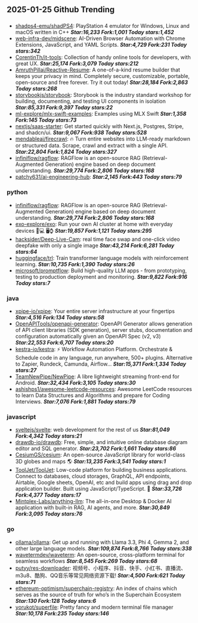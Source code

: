 ## 2025-01-25 Github Trending

### 
* [shadps4-emu/shadPS4](https://github.com/shadps4-emu/shadPS4): PlayStation 4 emulator for Windows, Linux and macOS written in C++ ***Star:16,233 Fork:1,001 Today stars:1,452***
* [web-infra-dev/midscene](https://github.com/web-infra-dev/midscene): AI-Driven Browser Automation with Chrome Extensions, JavaScript, and YAML Scripts. ***Star:4,729 Fork:231 Today stars:342***
* [CorentinTh/it-tools](https://github.com/CorentinTh/it-tools): Collection of handy online tools for developers, with great UX. ***Star:25,174 Fork:3,079 Today stars:212***
* [AmruthPillai/Reactive-Resume](https://github.com/AmruthPillai/Reactive-Resume): A one-of-a-kind resume builder that keeps your privacy in mind. Completely secure, customizable, portable, open-source and free forever. Try it out today! ***Star:28,184 Fork:2,863 Today stars:268***
* [storybookjs/storybook](https://github.com/storybookjs/storybook): Storybook is the industry standard workshop for building, documenting, and testing UI components in isolation ***Star:85,331 Fork:9,397 Today stars:22***
* [ml-explore/mlx-swift-examples](https://github.com/ml-explore/mlx-swift-examples): Examples using MLX Swift ***Star:1,358 Fork:145 Today stars:73***
* [nextjs/saas-starter](https://github.com/nextjs/saas-starter): Get started quickly with Next.js, Postgres, Stripe, and shadcn/ui. ***Star:9,067 Fork:938 Today stars:528***
* [mendableai/firecrawl](https://github.com/mendableai/firecrawl): 🔥 Turn entire websites into LLM-ready markdown or structured data. Scrape, crawl and extract with a single API. ***Star:22,804 Fork:1,824 Today stars:327***
* [infiniflow/ragflow](https://github.com/infiniflow/ragflow): RAGFlow is an open-source RAG (Retrieval-Augmented Generation) engine based on deep document understanding. ***Star:29,774 Fork:2,806 Today stars:168***
* [patchy631/ai-engineering-hub](https://github.com/patchy631/ai-engineering-hub):  ***Star:2,145 Fork:443 Today stars:79***

### python
* [infiniflow/ragflow](https://github.com/infiniflow/ragflow): RAGFlow is an open-source RAG (Retrieval-Augmented Generation) engine based on deep document understanding. ***Star:29,774 Fork:2,806 Today stars:168***
* [exo-explore/exo](https://github.com/exo-explore/exo): Run your own AI cluster at home with everyday devices 📱💻 🖥️⌚ ***Star:19,857 Fork:1,121 Today stars:295***
* [hacksider/Deep-Live-Cam](https://github.com/hacksider/Deep-Live-Cam): real time face swap and one-click video deepfake with only a single image ***Star:43,214 Fork:6,281 Today stars:64***
* [huggingface/trl](https://github.com/huggingface/trl): Train transformer language models with reinforcement learning. ***Star:10,735 Fork:1,390 Today stars:26***
* [microsoft/promptflow](https://github.com/microsoft/promptflow): Build high-quality LLM apps - from prototyping, testing to production deployment and monitoring. ***Star:9,822 Fork:916 Today stars:7***

### java
* [xpipe-io/xpipe](https://github.com/xpipe-io/xpipe): Your entire server infrastructure at your fingertips ***Star:4,516 Fork:134 Today stars:58***
* [OpenAPITools/openapi-generator](https://github.com/OpenAPITools/openapi-generator): OpenAPI Generator allows generation of API client libraries (SDK generation), server stubs, documentation and configuration automatically given an OpenAPI Spec (v2, v3) ***Star:22,553 Fork:6,707 Today stars:20***
* [kestra-io/kestra](https://github.com/kestra-io/kestra): ⚡ Workflow Automation Platform. Orchestrate & Schedule code in any language, run anywhere, 500+ plugins. Alternative to Zapier, Rundeck, Camunda, Airflow... ***Star:15,371 Fork:1,334 Today stars:27***
* [TeamNewPipe/NewPipe](https://github.com/TeamNewPipe/NewPipe): A libre lightweight streaming front-end for Android. ***Star:32,434 Fork:3,105 Today stars:30***
* [ashishps1/awesome-leetcode-resources](https://github.com/ashishps1/awesome-leetcode-resources): Awesome LeetCode resources to learn Data Structures and Algorithms and prepare for Coding Interviews. ***Star:7,076 Fork:1,881 Today stars:79***

### javascript
* [sveltejs/svelte](https://github.com/sveltejs/svelte): web development for the rest of us ***Star:81,049 Fork:4,342 Today stars:21***
* [drawdb-io/drawdb](https://github.com/drawdb-io/drawdb): Free, simple, and intuitive online database diagram editor and SQL generator. ***Star:23,702 Fork:1,661 Today stars:86***
* [CesiumGS/cesium](https://github.com/CesiumGS/cesium): An open-source JavaScript library for world-class 3D globes and maps 🌎 ***Star:13,235 Fork:3,541 Today stars:1***
* [ToolJet/ToolJet](https://github.com/ToolJet/ToolJet): Low-code platform for building business applications. Connect to databases, cloud storages, GraphQL, API endpoints, Airtable, Google sheets, OpenAI, etc and build apps using drag and drop application builder. Built using JavaScript/TypeScript. 🚀 ***Star:33,726 Fork:4,377 Today stars:17***
* [Mintplex-Labs/anything-llm](https://github.com/Mintplex-Labs/anything-llm): The all-in-one Desktop & Docker AI application with built-in RAG, AI agents, and more. ***Star:30,849 Fork:3,095 Today stars:76***

### go
* [ollama/ollama](https://github.com/ollama/ollama): Get up and running with Llama 3.3, Phi 4, Gemma 2, and other large language models. ***Star:109,874 Fork:8,766 Today stars:338***
* [wavetermdev/waveterm](https://github.com/wavetermdev/waveterm): An open-source, cross-platform terminal for seamless workflows ***Star:8,545 Fork:269 Today stars:68***
* [putyy/res-downloader](https://github.com/putyy/res-downloader): 视频号、小程序、抖音、快手、小红书、直播流、m3u8、酷狗、QQ音乐等常见网络资源下载! ***Star:4,500 Fork:621 Today stars:71***
* [ethereum-optimism/superchain-registry](https://github.com/ethereum-optimism/superchain-registry): An index of chains which serves as the source of truth for who’s in the Superchain Ecosystem ***Star:130 Fork:128 Today stars:6***
* [yorukot/superfile](https://github.com/yorukot/superfile): Pretty fancy and modern terminal file manager ***Star:10,178 Fork:235 Today stars:146***
